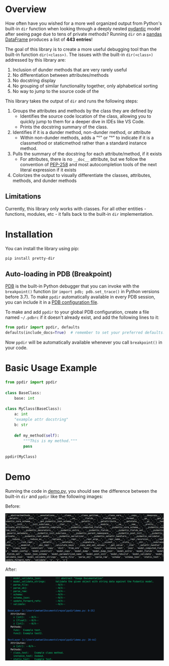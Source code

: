 # Overview

How often have you wished for a more well organized output from Python's built-in `dir` function when looking through a deeply nested [pydantic](https://pydantic-docs.helpmanual.io/) model after seeing page due to tens of private methods? Running `dir` on a [pandas DataFrame](https://pandas.pydata.org/pandas-docs/stable/reference/api/pandas.DataFrame.html) produces a list of **443 entries**!

The goal of this library is to create a more useful debugging tool than the built-in function `dir(<class>)`. The issues with the built-in `dir(<class>)` addressed by this library are:

1. Inclusion of dunder methods that are very rarely useful
2. No differentiation between attributes/methods
3. No docstring display
4. No grouping of similar functionality together, only alphabetical sorting
5. No way to jump to the source code of the 

This library takes the output of `dir` and runs the following steps:

1. Groups the attributes and methods by the class they are defined by
   - Identifies the source code location of the class, allowing you to quickly jump to them for a deeper dive in IDEs like VS Code.
   - Prints the docstring summary of the class.
2. Identifies if it is a dunder method, non-dunder method, or attribute
   - Within non-dunder methods, adds a "ᶜ" or "ˢ" to indicate if it is a classmethod or staticmethod rather than a standard instance method.
3. Pulls the summary of the docstring for each attribute/method, if it exists
   - For attributes, there is no `__doc__` attribute, but we follow the convention of [PEP-258](https://www.python.org/dev/peps/pep-0258/) and most autocompletion tools of the next literal expression if it exists
4. Colorizes the output to visually differentiate the classes, attributes, methods, and dunder methods

## Limitations

Currently, this library only works with classes. For all other entities - functions, modules, etc - it falls back to the built-in `dir` implementation.

# Installation

You can install the library using pip:

```bash
pip install pretty-dir
```

## Auto-loading in PDB (Breakpoint)

[PDB](https://docs.python.org/3/library/pdb.html) is the built-in Python debugger that you can invoke with the `breakpoint()` function (or `import pdb; pdb.set_trace()` in Python versions before 3.7). To make `ppdir` automatically available in every PDB session, you can include it in a [PDB configuration file](https://docs.python.org/3/library/pdb.html#debugger-commands).

To make and add `ppdir` to your global PDB configuration, create a file named `~/.pdbrc` if it doesn't already exist, and add the following lines to it:

```python
from ppdir import ppdir, defaults
defaults(include_docs=True)  # remember to set your preferred defaults!
```

Now `ppdir` will be automatically available whenever you call `breakpoint()` in your code.

# Basic Usage Example

```python
from ppdir import ppdir

class BaseClass:
    base: int

class MyClass(BaseClass):
    a: int
    "example attr docstring"
    b: str

    def my_method(self):
        """This is my method."""
        pass

ppdir(MyClass)
```

# Demo

Running the code in [demo.py](https://github.com/douglassimonsen/ppdir/blob/main/demo.py), you should see the difference between the built-in `dir` and `ppdir` like the following images:

Before:

![before](https://raw.githubusercontent.com/douglassimonsen/ppdir/refs/heads/main/example_images/before.png)

After:

![after](https://raw.githubusercontent.com/douglassimonsen/ppdir/refs/heads/main/example_images/after.png)
